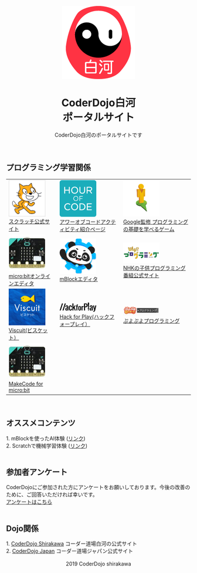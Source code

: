 <html>
<head>
<title>CoderDojo-Shirakawa Portal site</title>
<link rel="stylesheet" type="text/css" href="style.css">
</head>

<div style="text-align: center;">
<img src="dojoicon.png">
</div>

<center><h1>CoderDojo白河<br>ポータルサイト</h1>
CoderDojo白河のポータルサイトです<br></center>
<br>
<br>
<h2>プログラミング学習関係</h2>
<table text-align="center">
<tr>
<td><a href="https://scratch.mit.edu/"><img src="scratch.png" width="100"><br>スクラッチ公式サイト</a></td>
<td><a href="https://hourofcode.com/jp/learn"><img src="hourofcode.png" width="100"><br>アワーオブコードアクティビティ紹介ページ</a></td>
<td><a href="https://blockly-games.appspot.com/"><img src="blockly.png" width="100"><br>Google監修 プログラミングの基礎を学べるゲーム</a></td>
</tr>
<tr>
<td><a href="https://makecode.microbit.org/#"><img src="microbit.jpg" width="100"><br>micro:bitオンラインエディタ</a></td>
<td><a href="https://www.mblock.cc/ja-jp/"><img src="mblock.png" width="100"><br>mBlockエディタ</a></td>
<td><a href="https://www.nhk.or.jp/sougou/programming/origin/scratch/playworld.html"><img src="why.png" width="100"><br>NHKの子供プログラミング番組公式サイト</a></td>
</tr>
<tr>
<td><a href="https://develop.viscuit.com/env/publicarea.html"><img src="viscuit.jpg" width="100"><br>Viscuit(ビスケット）</a></td>
<td><a href="https://www.hackforplay.xyz"><img src="hack.png" width="100"><br>Hack for Play(ハックフォープレイ）</a></td>
<td><a href="https://edu.monaca.io/puyo"><img src="puyo.png" width="100"><br>ぷよぷよプログラミング</a></td>
</tr>
<tr>
<td><a href="https://makecode.microbit.org"><img src="microbit.jpg" width="100"><br>MakeCode for micro:bit</a></td>
<td></td>
<td></td>
</tr>
</table>
<br>
<h2>オススメコンテンツ</h2>
1. mBlockを使ったAI体験 (<a href="https://forest.watch.impress.co.jp/docs/serial/progedu/1225470.html">リンク</a>)<br>
2. Scratchで機械学習体験 (<a href="https://forest.watch.impress.co.jp/docs/serial/progedu/1230831.html">リンク</a>)<br>
<br>
<h2>参加者アンケート</h2>
CoderDojoにご参加された方にアンケートをお願いしております。今後の改善のために、ご回答いただければ幸いです。<br>
<a href ="https://forms.gle/cTmvZKJYbdH96TvC9">アンケートはこちら</a><br>
<br>
<h2>Dojo関係</h2>
1. <a href ="https://coderdojo-shirakawa.work">CoderDojo Shirakawa</a> コーダー道場白河の公式サイト<br>
2. <a href ="https://coderdojo.jp">CoderDojo Japan</a> コーダー道場ジャパン公式サイト<br>
<br>
<div style="text-align: center;">
2019 CoderDojo shirakawa
</div>
</html>